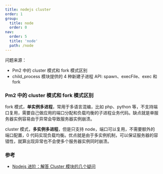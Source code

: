 ```yaml
---
title: nodejs cluster
order: 1
group:
  title: node
  order: 0
nav:
  order: 5
  title: 'node'
  path: /node
---
```


问题来源：

- Pm2 中的 cluster 模式和 fork 模式区别
- child_process 模块提供的 4 种新建子进程 API: spawn、execFile、exec 和 fork

### Pm2 中的 cluster 模式和 fork 模式区别

fork 模式，**单实例多进程**，常用于多语言混编，比如 php、python 等，不支持端口复用，需要自己做应用的端口分配和负载均衡的子进程业务代码。缺点就是单服务器实例容易由于异常会导致服务器实例崩溃。

cluster 模式，**多实例多进程**，但是只支持 node，端口可以复用，不需要额外的端口配置，0 代码实现负载均衡。优点就是由于多实例机制，可以保证服务器的容错性，就算出现异常也不会使多个服务器实例同时崩溃。

### 参考

- [Nodejs 进阶：解答 Cluster 模块的几个疑问](https://juejin.cn/post/6844904087771693070)
